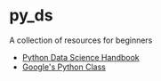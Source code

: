 # py_ds
A collection of resources for beginners

- [Python Data Science Handbook](https://jakevdp.github.io/PythonDataScienceHandbook/03.01-introducing-pandas-objects.html)
- [Google's Python Class](https://developers.google.com/edu/python/)
